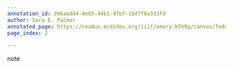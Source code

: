 ```yaml
---
annotation_id: 996aadd4-4e65-44b1-9fbf-1bd7f8a333fd
author: Sara E. Palmer
annotated_page: https://readux.ecdsdev.org/iiif/emory:b5h9g/canvas/fedora:emory:pchch
page_index: 2

---
```

<p>note</p>